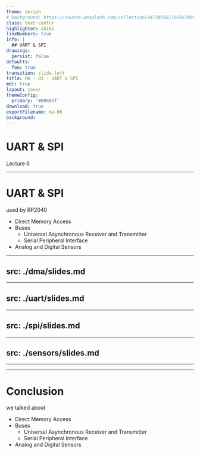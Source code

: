 ```yaml
---
theme: seriph
# background: https://source.unsplash.com/collection/94734566/1920x1080
class: text-center
highlighter: shiki
lineNumbers: true
info: |
  ## UART & SPI
drawings:
  persist: false
defaults:
  foo: true
transition: slide-left
title: MA - 03 - UART & SPI
mdc: true
layout: cover
themeConfig:
  primary: '#0060df'
download: true
exportFilename: ma-06
background:
---
```


# UART & SPI
Lecture 6

---

# UART & SPI
used by RP2040

- Direct Memory Access
- Buses
  - Universal Asynchronous Receiver and Transmitter
  - Serial Peripheral Interface
- Analog and Digital Sensors

<!-- DMA -->

---
src: ./dma/slides.md
---

<!-- UART -->

---
src: ./uart/slides.md
---

<!-- SPI -->

---
src: ./spi/slides.md
---

<!-- Sensors -->

---
src: ./sensors/slides.md
---

---
---
# Conclusion
we talked about

- Direct Memory Access
- Buses
  - Universal Asynchronous Receiver and Transmitter
  - Serial Peripheral Interface
- Analog and Digital Sensors

